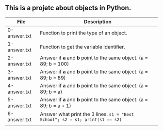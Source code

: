 ## This is a projetc about objects in Python.

| File | Description |
| ---- | ------ |
| 0-answer.txt | Function to print the type of an object. |
| 1-answer.txt | Function to get the variable identifier.  |
| 2-answer.txt | Answer if **a** and **b** point to the same object. (a = 89; b = 100) |
| 3-answer.txt | Answer if **a** and **b** point to the same object. (a = 89; b = 89) |
| 4-answer.txt | Answer if **a** and **b** point to the same object. (a = 89; b = a) |
| 5-answer.txt | Answer if **a** and **b** point to the same object. (a = 89; b = a + 1) |
| 6-answer.txt | Answer what print the 3 lines. ```s1 = "Best School"; s2 = s1; print(s1 == s2)```|
|  |  | This function  |
